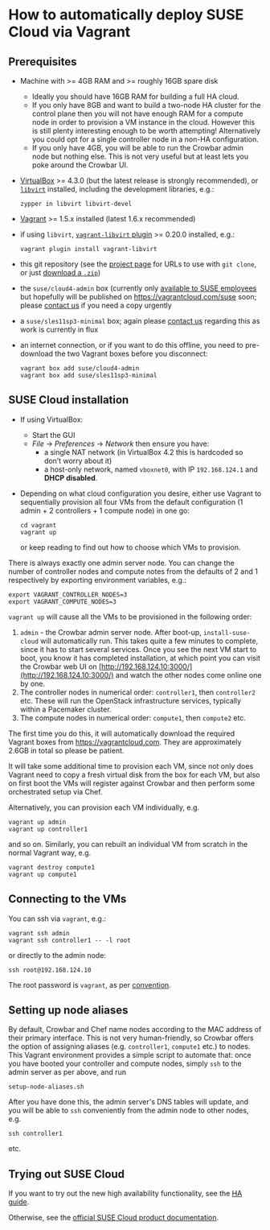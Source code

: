 # How to automatically deploy SUSE Cloud via Vagrant

## Prerequisites

*   Machine with >= 4GB RAM and >= roughly 16GB spare disk
    *   Ideally you should have 16GB RAM for building a full HA cloud.
    *   If you only have 8GB and want to build a two-node HA cluster
        for the control plane then you will not have enough RAM for a
        compute node in order to provision a VM instance in the cloud.
        However this is still plenty interesting enough to be worth
        attempting!  Alternatively you could opt for a single controller
        node in a non-HA configuration.
    *   If you only have 4GB, you will be able to run the Crowbar admin
        node but nothing else.  This is not very useful but at least
        lets you poke around the Crowbar UI.
*   [VirtualBox](https://www.virtualbox.org/wiki/Downloads) >= 4.3.0
    (but the latest release is strongly recommended), or
    [`libvirt`](http://libvirt.org/) installed, including the development
    libraries, e.g.:

        zypper in libvirt libvirt-devel

*   [Vagrant](http://www.vagrantup.com/) >= 1.5.x installed (latest 1.6.x recommended)
*   if using `libvirt`,
    [`vagrant-libvirt` plugin](https://github.com/pradels/vagrant-libvirt) >= 0.20.0
    installed, e.g.:

        vagrant plugin install vagrant-libvirt

*   this git repository (see the [project page](../..) for URLs to use with `git clone`,
    or just [download a `.zip`](https://github.com/SUSE-Cloud/suse-cloud-vagrant/archive/master.zip))
*   the `suse/cloud4-admin` box (currently only [available to SUSE
    employees](https://etherpad.nue.suse.com/p/cloud-vagrant)
    but hopefully will be published on https://vagrantcloud.com/suse
    soon; please [contact us](https://forums.suse.com/forumdisplay.php?65-SUSE-Cloud)
    if you need a copy urgently
*   a `suse/sles11sp3-minimal` box; again please [contact
    us](https://forums.suse.com/forumdisplay.php?65-SUSE-Cloud) regarding this
    as work is currently in flux
*   an internet connection, or if you want to do this offline, you need
    to pre-download the two Vagrant boxes before you disconnect:

        vagrant box add suse/cloud4-admin
        vagrant box add suse/sles11sp3-minimal

## SUSE Cloud installation

*   If using VirtualBox:
    *   Start the GUI
    *   *File* → *Preferences* → *Network* then ensure you have:
        *   a single NAT network (in VirtualBox 4.2 this is hardcoded so
            don’t worry about it)
        *   a host-only network, named `vboxnet0`, with IP `192.168.124.1`
            and **DHCP disabled**.
*   Depending on what cloud configuration you desire, either use Vagrant
    to sequentially provision all four VMs from the default configuration
    (1 admin + 2 controllers + 1 compute node) in one go:

        cd vagrant
        vagrant up

    or keep reading to find out how to choose which VMs to
    provision.

There is always exactly one admin server node.  You can change the
number of controller nodes and compute notes from the defaults of 2
and 1 respectively by exporting environment variables, e.g.:

    export VAGRANT_CONTROLLER_NODES=3
    export VAGRANT_COMPUTE_NODES=3

`vagrant up` will cause all the VMs to be provisioned in the following
order:

1.  `admin` - the Crowbar admin server node.  After boot-up,
    `install-suse-cloud` will automatically run.  This takes quite a
    few minutes to complete, since it has to start several services.
    Once you see the next VM start to boot, you know it has completed
    installation, at which point you can visit the Crowbar web UI on
    [http://192.168.124.10:3000/](http://192.168.124.10:3000/) and
    watch the other nodes come online one by one.
2.  The controller nodes in numerical order: `controller1`, then
    `controller2` etc.  These will run the OpenStack infrastructure
    services, typically within a Pacemaker cluster.
3.  The compute nodes in numerical order: `compute1`, then `compute2`
    etc.

The first time you do this, it will automatically download the
required Vagrant boxes from https://vagrantcloud.com.  They are
approximately 2.6GB in total so please be patient.

It will take some additional time to provision each VM, since not only
does Vagrant need to copy a fresh virtual disk from the box for each
VM, but also on first boot the VMs will register against Crowbar and
then perform some orchestrated setup via Chef.

Alternatively, you can provision each VM individually, e.g.

    vagrant up admin
    vagrant up controller1

and so on.  Similarly, you can rebuilt an individual VM from scratch
in the normal Vagrant way, e.g.

    vagrant destroy compute1
    vagrant up compute1

## Connecting to the VMs

You can ssh via `vagrant`, e.g.:

    vagrant ssh admin
    vagrant ssh controller1 -- -l root

or directly to the admin node:

    ssh root@192.168.124.10

The root password is `vagrant`, as per
[convention](https://docs.vagrantup.com/v2/boxes/base.html).

## Setting up node aliases

By default, Crowbar and Chef name nodes according to the MAC address
of their primary interface.  This is not very human-friendly, so
Crowbar offers the option of assigning aliases (e.g. `controller1`,
`compute1` etc.) to nodes.  This Vagrant environment provides a simple
script to automate that: once you have booted your controller and
compute nodes, simply `ssh` to the admin server as per above, and run

    setup-node-aliases.sh

After you have done this, the admin server's DNS tables will update,
and you will be able to `ssh` conveniently from the admin node to
other nodes, e.g.

    ssh controller1

etc.

## Trying out SUSE Cloud

If you want to try out the new high availability functionality,
see the [HA guide](HA-GUIDE.md).

Otherwise, see the
[official SUSE Cloud product documentation](https://www.suse.com/documentation/suse-cloud4/).
